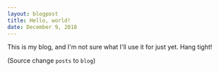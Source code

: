 ```yaml
---
layout: blogpost
title: Hello, world!
date: December 9, 2018
---
```


This is my blog, and I'm not sure what I'll use it for just yet. Hang tight!

(Source change `posts` to `blog`)
